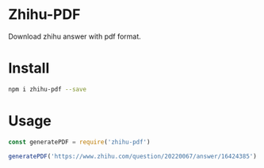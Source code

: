 # Zhihu-PDF

Download zhihu answer with pdf format.

# Install

```bash
npm i zhihu-pdf --save
```

# Usage

```js
const generatePDF = require('zhihu-pdf')

generatePDF('https://www.zhihu.com/question/20220067/answer/16424385')
```
